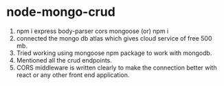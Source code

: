 # node-mongo-crud

1. npm i express body-parser cors mongoose (or) npm i 
2. connected the mongo db atlas which gives cloud service of free 500 mb.
3. Tried working using mongoose npm package to work with mongodb.
4. Mentioned all the crud endpoints.
5. CORS middleware is written clearly to make the connection better with react or any other front end application.
